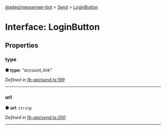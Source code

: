 [@aiteq/messenger-bot](../README.md) > [Send](../modules/send.md) > [LoginButton](../interfaces/send.loginbutton.md)



# Interface: LoginButton


## Properties
<a id="type"></a>

###  type

**●  type**:  *"account_link"* 

*Defined in [fb-api/send.ts:199](https://github.com/aiteq/messenger-bot/blob/a540dbb/src/fb-api/send.ts#L199)*





___

<a id="url"></a>

###  url

**●  url**:  *`string`* 

*Defined in [fb-api/send.ts:200](https://github.com/aiteq/messenger-bot/blob/a540dbb/src/fb-api/send.ts#L200)*





___


